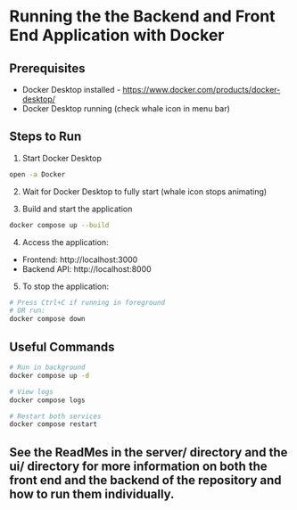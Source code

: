 # Running the the Backend and Front End Application with Docker

## Prerequisites
- Docker Desktop installed - https://www.docker.com/products/docker-desktop/
- Docker Desktop running (check whale icon in menu bar)

## Steps to Run

1. Start Docker Desktop
```bash
open -a Docker
```

2. Wait for Docker Desktop to fully start (whale icon stops animating)

3. Build and start the application
```bash
docker compose up --build
```

4. Access the application:
- Frontend: http://localhost:3000
- Backend API: http://localhost:8000

5. To stop the application:
```bash
# Press Ctrl+C if running in foreground
# OR run:
docker compose down
```

## Useful Commands
```bash
# Run in background
docker compose up -d

# View logs
docker compose logs

# Restart both services
docker compose restart
```

## See the ReadMes in the server/ directory and the ui/ directory for more information on both the front end and the backend of the repository and how to run them individually.